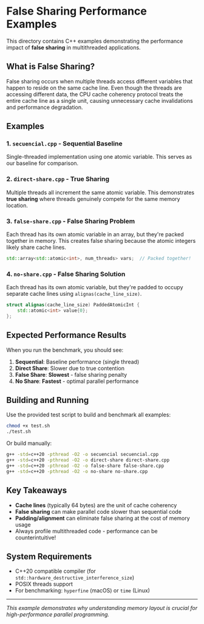 # False Sharing Performance Examples

This directory contains C++ examples demonstrating the performance impact of **false sharing** in multithreaded applications.

## What is False Sharing?

False sharing occurs when multiple threads access different variables that happen to reside on the same cache line. Even though the threads are accessing different data, the CPU cache coherency protocol treats the entire cache line as a single unit, causing unnecessary cache invalidations and performance degradation.

## Examples

### 1. `secuencial.cpp` - Sequential Baseline
Single-threaded implementation using one atomic variable. This serves as our baseline for comparison.

### 2. `direct-share.cpp` - True Sharing
Multiple threads all increment the same atomic variable. This demonstrates **true sharing** where threads genuinely compete for the same memory location.

### 3. `false-share.cpp` - False Sharing Problem
Each thread has its own atomic variable in an array, but they're packed together in memory. This creates false sharing because the atomic integers likely share cache lines.

```cpp
std::array<std::atomic<int>, num_threads> vars;  // Packed together!
```

### 4. `no-share.cpp` - False Sharing Solution
Each thread has its own atomic variable, but they're padded to occupy separate cache lines using `alignas(cache_line_size)`.

```cpp
struct alignas(cache_line_size) PaddedAtomicInt {
    std::atomic<int> value{0};
};
```

## Expected Performance Results

When you run the benchmark, you should see:

1. **Sequential**: Baseline performance (single thread)
2. **Direct Share**: Slower due to true contention
3. **False Share**: **Slowest** - false sharing penalty
4. **No Share**: **Fastest** - optimal parallel performance

## Building and Running

Use the provided test script to build and benchmark all examples:

```bash
chmod +x test.sh
./test.sh
```

Or build manually:

```bash
g++ -std=c++20 -pthread -O2 -o secuencial secuencial.cpp
g++ -std=c++20 -pthread -O2 -o direct-share direct-share.cpp
g++ -std=c++20 -pthread -O2 -o false-share false-share.cpp
g++ -std=c++20 -pthread -O2 -o no-share no-share.cpp
```

## Key Takeaways

- **Cache lines** (typically 64 bytes) are the unit of cache coherency
- **False sharing** can make parallel code slower than sequential code
- **Padding/alignment** can eliminate false sharing at the cost of memory usage
- Always profile multithreaded code - performance can be counterintuitive!

## System Requirements

- C++20 compatible compiler (for `std::hardware_destructive_interference_size`)
- POSIX threads support
- For benchmarking: `hyperfine` (macOS) or `time` (Linux)

---

*This example demonstrates why understanding memory layout is crucial for high-performance parallel programming.*
